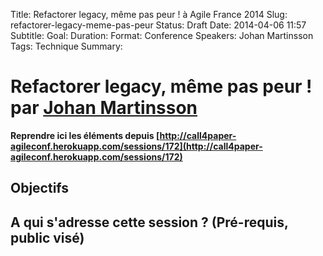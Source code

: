 Title: Refactorer legacy, même pas peur ! à Agile France 2014 
Slug: refactorer-legacy-meme-pas-peur
Status: Draft
Date: 2014-04-06 11:57
Subtitle: 
Goal: 
Duration: 
Format: Conference
Speakers: Johan Martinsson
Tags: Technique
Summary: 


# Refactorer legacy, même pas peur ! par [Johan Martinsson](../bios/johan-martinsson.html)

**Reprendre ici les éléments depuis [http://call4paper-agileconf.herokuapp.com/sessions/172](http://call4paper-agileconf.herokuapp.com/sessions/172)**
## Objectifs

## A qui s'adresse cette session ? (Pré-requis, public visé)


